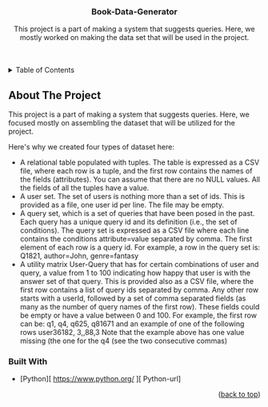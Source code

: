 <!-- Book-Data-Generator -->
<!--
*** Reference links are enclosed in brackets [ ] instead of parentheses ( ).
*** See the bottom of this document for the declaration of the reference variables
-->
<!-- PROJECT LOGO -->
<br />
<div align="center">


  <h3 align="center">Book-Data-Generator</h3>

  <p align="center">This project is a part of making a system that suggests queries. Here, we mostly worked on making the data set that will be   used in the project.
    <br />
    <br />
    <br />
  </p>
</div>



<!-- TABLE OF CONTENTS -->
<details>
  <summary>Table of Contents</summary>
  <ol>
    <li>
      <a href="#about-the-project">About The Project</a>
      <ul>
        <li><a href="#built-with">Built With</a></li>
      </ul>
    </li>
  </ol>
</details>



<!-- ABOUT THE PROJECT -->
## About The Project
This project is a part of making a system that suggests queries. Here, we focused mostly on assembling the dataset that will be utilized for the project.

Here's why we created four types of dataset here:
* A relational table populated with tuples. The table is expressed as a CSV file, where each row is a tuple, and the first row contains the names of the fields (attributes). You can assume that there are no NULL values. All the fields of all the tuples have a value. 
* A user set. The set of users is nothing more than a set of ids. This is provided as a file, one user id per line. The file may be empty. 
* A query set, which is a set of queries that have been posed in the past. Each query has a unique query id and its definition (i.e., the set of conditions). The query set is expressed as a CSV file where each line contains the conditions attribute=value separated by comma. The first element of each row is a query id. For example, a row in the query set is: 
Q1821, author=John, genre=fantasy
* A utility matrix User-Query that has for certain combinations of user and query, a value from 1 to 100  indicating how happy that user is with the answer set of that query. This is provided also as a CSV file, where the first row contains a list of query ids separated by comma. Any other row starts with a userId, followed by a set of comma separated fields (as many as the number of query names of the first row). These fields could be empty or have a value between 0 and 100. For example, the first row can be: 
q1, q4, q625, q81671
	and an example of one of the following rows 
user36182, 3,,88,3
Note that the example above has one value missing (the one for the q4 (see the two consecutive commas)


### Built With
* [Python][ https://www.python.org/ ][ Python-url]

<p align="right">(<a href="#readme-top">back to top</a>)</p>

